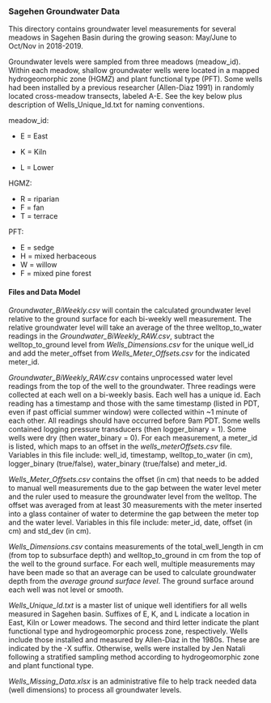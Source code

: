 ### Sagehen Groundwater Data



This directory contains groundwater level measurements for several meadows in Sagehen Basin during the growing season: May/June to Oct/Nov in 2018-2019.

Groundwater levels were sampled from three meadows (meadow_id). Within each meadow, shallow groundwater wells were located in a mapped hydrogeomorphic zone (HGMZ) and plant functional type (PFT). Some wells had been installed by a previous researcher (Allen-Diaz 1991) in randomly located cross-meadow transects, labeled A-E. See the key below plus description of Wells_Unique_Id.txt for naming conventions.

meadow_id:

* E = East

* K = Kiln

* L = Lower

HGMZ:

* R = riparian
* F = fan
* T = terrace

PFT:

* E = sedge
* H = mixed herbaceous
* W = willow
* F = mixed pine forest

#### Files and Data Model

*Groundwater_BiWeekly.csv* will contain the calculated groundwater level relative to the ground surface for each bi-weekly well measurement. The relative groundwater level will take an average of the three welltop_to_water readings in the *Groundwater_BiWeekly_RAW.csv*, subtract the welltop_to_ground level from *Wells_Dimensions.csv*  for the unique well_id and add the meter_offset from *Wells_Meter_Offsets.csv*  for the indicated meter_id.

*Groundwater_BiWeekly_RAW.csv*   contains unprocessed water level readings from the top of the well to the groundwater. Three readings were collected at each well on a bi-weekly basis. Each well has a unique id. Each reading has a timestamp and those with the same timestamp (listed in PDT, even if past official summer window) were collected within ~1 minute of each other. All readings should have occurred before 9am PDT. Some wells contained logging pressure transducers (then logger_binary = 1). Some wells were dry (then water_binary = 0). For each measurement, a meter_id is listed, which maps to an offset in the *wells_meterOffsets.csv* file. Variables in this file include: well_id, timestamp, welltop_to_water (in cm), logger_binary (true/false), water_binary (true/false) and meter_id.

*Wells_Meter_Offsets.csv*  contains the offset (in cm) that needs to be added to manual well measurements due to the gap between the water level meter and the ruler used to measure the groundwater level from the welltop. The offset was averaged from at least 30 measurements with the meter inserted into a glass container of water to determine the gap between the meter top and the water level. Variables in this file include: meter_id, date, offset (in cm) and std_dev (in cm).  



*Wells_Dimensions.csv*  contains measurements of the total_well_length in cm (from top to subsurface depth) and welltop_to_ground in cm from the top of the well to the ground surface. For   each well, multiple measurements may have been made so that an average can be used to calculate groundwater depth from the *average ground surface level*. The ground surface around each well was not level or smooth.



*Wells_Unique_Id.txt* is a master list of unique well identifiers for all wells measured in Sagehen basin. Suffixes of E, K, and L indicate a location in East, Kiln or Lower meadows. The second and third letter indicate the plant functional type and hydrogeomorphic process zone, respectively. Wells include those installed and measured by Allen-Diaz in the 1980s. These are indicated by the -X suffix. Otherwise, wells were installed by Jen Natali following a stratified sampling method according to hydrogeomorphic zone and plant functional type. 

*Wells_Missing_Data.xlsx* is an administrative file to help track needed data (well dimensions) to process all groundwater levels.

















